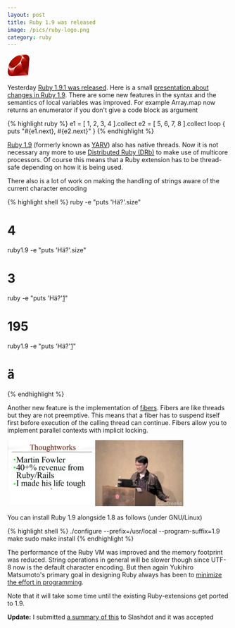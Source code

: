 ```yaml
---
layout: post
title: Ruby 1.9 was released
image: /pics/ruby-logo.png
category: ruby
---
```


<span class="right"><img src="/pics/ruby-logo.png" width="50" alt=""/></span>

Yesterday [Ruby 1.9.1 was released][1]. Here is a small [presentation about changes in Ruby 1.9][2]. There are some new features in the syntax and the semantics of local variables was improved. For example Array.map now returns an enumerator if you don't give a code block as argument

{% highlight ruby %}
e1 = [ 1, 2, 3, 4 ].collect
e2 = [ 5, 6, 7, 8 ].collect
loop { puts "#{e1.next}, #{e2.next}" }
{% endhighlight %}

[Ruby 1.9][3] (formerly known as [YARV][8]) also has native threads. Now it is not necessary any more to use [Distributed Ruby (DRb)][4] to make use of multicore processors. Of course this means that a Ruby extension has to be thread-safe depending on how it is being used.

There also is a lot of work on making the handling of strings aware of the current character encoding

{% highlight shell %}
ruby -e "puts 'Hä?'.size"
# 4
ruby1.9 -e "puts 'Hä?'.size"
# 3
ruby -e "puts 'Hä?'[1]"
# 195
ruby1.9 -e "puts 'Hä?'[1]"
# ä
{% endhighlight %}

Another new feature is the implementation of [fibers][5]. Fibers are like threads but they are not preemptive. This means that a fiber has to suspend itself first before execution of the calling thread can continue. Fibers allow you to implement parallel contexts with implicit locking.

<span class="center"><a href="http://rubyconf2007.confreaks.com/d2t1p8_keynote.html"><img src="/pics/d2t1p8_keynote_preview.jpg" alt="Yukihiro Matsumoto's keynote at Rubyconf 2007" width="400"/></a></span>

You can install Ruby 1.9 alongside 1.8 as follows (under GNU/Linux)

{% highlight shell %}
./configure --prefix=/usr/local --program-suffix=1.9
make
sudo make install
{% endhighlight %}

The performance of the Ruby VM was improved and the memory footprint was reduced. String operations in general will be slower though since UTF-8 now is the default character encoding. But then again Yukihiro Matsumoto's primary goal in designing Ruby always has been to [minimize the effort in programming][6].

Note that it will take some time until the existing Ruby-extensions get ported to 1.9.

**Update:** I submitted [a summary of this][7] to Slashdot and it was accepted

[1]: http://www.rubyinside.com/ruby-191-released-first-production-release-of-the-fastest-ruby-ever-1480.html
[2]: http://www.scribd.com/doc/2589469/Migrating-to-Ruby-19
[3]: http://www.ruby-lang.org/en/news/2009/01/30/ruby-1-9-1-released/
[4]: http://www.ruby-doc.org/core/classes/DRb.html
[5]: http://en.wikipedia.org/wiki/Fiber_(computer_science)
[6]: http://www.artima.com/intv/ruby4.html
[7]: http://developers.slashdot.org/article.pl?sid=09/01/31/230216
[8]: http://www.atdot.net/yarv/

